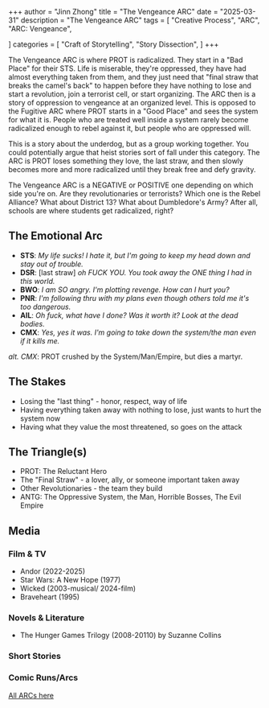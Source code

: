 +++
author = "Jinn Zhong"
title = "The Vengeance ARC"
date = "2025-03-31"
description = "The Vengeance ARC"
tags = [
   "Creative Process",
   "ARC",
   "ARC: Vengeance",

]
categories = [
   "Craft of Storytelling",
   "Story Dissection",
]
+++

The Vengeance ARC is where PROT is radicalized. They start in a "Bad Place" for their STS. Life is miserable, they're oppressed, they have had almost everything taken from them, and they just need that "final straw that breaks the camel's back" to happen before they have nothing to lose and start a revolution, join a terrorist cell, or start organizing. The ARC then is a story of oppression to vengeance at an organized level. This is opposed to the Fugitive ARC where PROT starts in a "Good Place" and sees the system for what it is. People who are treated well inside a system rarely become radicalized enough to rebel against it, but people who are oppressed will.

This is a story about the underdog, but as a group working together. You could potentially argue that heist stories sort of fall under this category. The ARC is PROT loses something they love, the last straw, and then slowly becomes more and more radicalized until they break free and defy gravity.

The Vengeance ARC is a NEGATIVE or POSITIVE one depending on which side you're on. Are they revolutionaries or terrorists? Which one is the Rebel Alliance? What about District 13? What about Dumbledore's Army? After all, schools are where students get radicalized, right?

## The Emotional Arc

* **STS**: _My life sucks! I hate it, but I'm going to keep my head down and stay out of trouble._
* **DSR**: [last straw] _oh FUCK YOU. You took away the ONE thing I had in this world._
* **BWO**: _I am SO angry. I'm plotting revenge. How can I hurt you?_
* **PNR**: _I'm following thru with my plans even though others told me it's too dangerous._
* **AIL**: _Oh fuck, what have I done? Was it worth it? Look at the dead bodies._
* **CMX**: _Yes, yes it was. I'm going to take down the system/the man even if it kills me._

_alt. CMX_: PROT crushed by the System/Man/Empire, but dies a martyr.

## The Stakes

* Losing the "last thing" - honor, respect, way of life
* Having everything taken away with nothing to lose, just wants to hurt the system now
* Having what they value the most threatened, so goes on the attack

## The Triangle(s)

* PROT: The Reluctant Hero
* The "Final Straw" - a lover, ally, or someone important taken away
* Other Revolutionaries - the team they build
* ANTG: The Oppressive System, the Man, Horrible Bosses, The Evil Empire

## Media

### Film & TV

* Andor (2022-2025)
* Star Wars: A New Hope (1977)
* Wicked (2003-musical/ 2024-film)
* Braveheart (1995)

### Novels & Literature

* The Hunger Games Trilogy (2008-20110) by Suzanne Collins

### Short Stories


### Comic Runs/Arcs


[All ARCs here](https://journal.jinnzhong.com/tags/arc)

